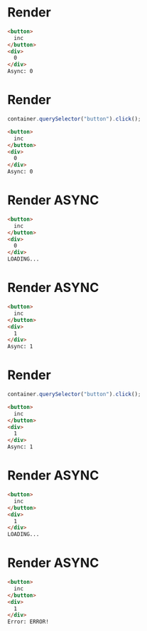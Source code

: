 # Render
```html
<button>
  inc
</button>
<div>
  0
</div>
Async: 0
```


# Render
```js
container.querySelector("button").click();
```
```html
<button>
  inc
</button>
<div>
  0
</div>
Async: 0
```


# Render ASYNC
```html
<button>
  inc
</button>
<div>
  0
</div>
LOADING...
```


# Render ASYNC
```html
<button>
  inc
</button>
<div>
  1
</div>
Async: 1
```


# Render
```js
container.querySelector("button").click();
```
```html
<button>
  inc
</button>
<div>
  1
</div>
Async: 1
```


# Render ASYNC
```html
<button>
  inc
</button>
<div>
  1
</div>
LOADING...
```


# Render ASYNC
```html
<button>
  inc
</button>
<div>
  1
</div>
Error: ERROR!
```
